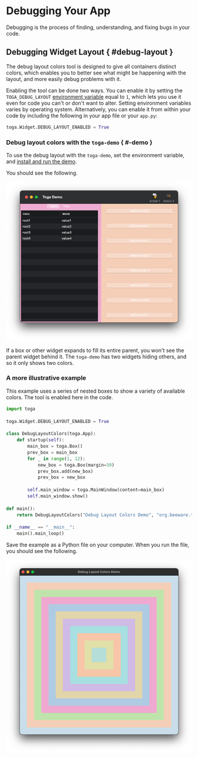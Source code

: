 # Debugging Your App

Debugging is the process of finding, understanding, and fixing bugs in your code.

## Debugging Widget Layout  { #debug-layout }

The debug layout colors tool is designed to give all containers distinct colors, which enables you to better see what might be happening with the layout, and more easily debug problems with it.

Enabling the tool can be done two ways. You can enable it by setting the `TOGA_DEBUG_LAYOUT` [environment variable](https://superuser.com/questions/284342/what-are-path-and-other-environment-variables-and-how-can-i-set-or-use-them) equal to `1`, which lets you use it even for code you can't or don't want to alter. Setting environment variables varies by operating system. Alternatively, you can enable it from within your code by including the following in your app file or your `app.py`:

```python
toga.Widget.DEBUG_LAYOUT_ENABLED = True
```

### Debug layout colors with the `toga-demo` { #-demo }

To use the debug layout with the `toga-demo`, set the environment variable, and [install and run the demo](/tutorial/get-started.md).

You should see the following.

![image](../images/toga-demo-debug-layout-enabled.png)  <!-- TODO: Update alt text -->

If a box or other widget expands to fill its entire parent, you won't see the parent widget behind it. The `toga-demo` has two widgets hiding others, and so it only shows two colors.

### A more illustrative example

This example uses a series of nested boxes to show a variety of available colors. The tool is enabled here in the code.

```python
import toga

toga.Widget.DEBUG_LAYOUT_ENABLED = True

class DebugLayoutColors(toga.App):
    def startup(self):
        main_box = toga.Box()
        prev_box = main_box
        for _ in range(1, 12):
            new_box = toga.Box(margin=30)
            prev_box.add(new_box)
            prev_box = new_box

        self.main_window = toga.MainWindow(content=main_box)
        self.main_window.show()

def main():
    return DebugLayoutColors("Debug Layout Colors Demo", "org.beeware.toga.debug.layout")

if __name__ == "__main__":
    main().main_loop()
```

Save the example as a Python file on your computer. When you run the file, you should see the following.

![image](../images/concentric-boxes-debug-layout-enabled.png)  <!-- TODO: Update alt text -->

